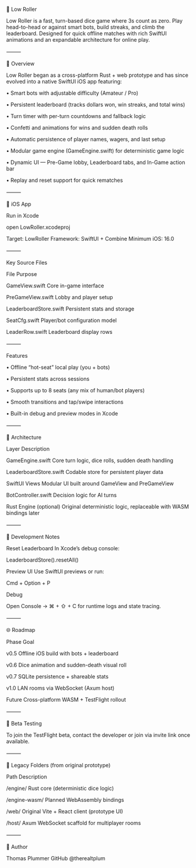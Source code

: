 🎲 Low Roller

Low Roller is a fast, turn-based dice game where 3s count as zero.
Play head-to-head or against smart bots, build streaks, and climb the leaderboard.
Designed for quick offline matches with rich SwiftUI animations and an expandable architecture for online play.

⸻

🧩 Overview

Low Roller began as a cross-platform Rust + web prototype and has since evolved into a native SwiftUI iOS app featuring:
	
  • Smart bots with adjustable difficulty (Amateur / Pro)
	
  •	Persistent leaderboard (tracks dollars won, win streaks, and total wins)
	
  •	Turn timer with per-turn countdowns and fallback logic
	
  •	Confetti and animations for wins and sudden death rolls
	
  •	Automatic persistence of player names, wagers, and last setup
	
  •	Modular game engine (GameEngine.swift) for deterministic game logic
	
  •	Dynamic UI — Pre-Game lobby, Leaderboard tabs, and In-Game action bar
	
  •	Replay and reset support for quick rematches

⸻

📱 iOS App

Run in Xcode

open LowRoller.xcodeproj

Target: LowRoller
Framework: SwiftUI + Combine
Minimum iOS: 16.0

⸻

Key Source Files


File	Purpose

GameView.swift	Core in-game interface

PreGameView.swift	Lobby and player setup

LeaderboardStore.swift	Persistent stats and storage

SeatCfg.swift	Player/bot configuration model

LeaderRow.swift	Leaderboard display rows

⸻

Features
	
  •	Offline “hot-seat” local play (you + bots)
	
  •	Persistent stats across sessions
	
  •	Supports up to 8 seats (any mix of human/bot players)
	
  •	Smooth transitions and tap/swipe interactions
	
  •	Built-in debug and preview modes in Xcode

⸻

🧠 Architecture

Layer	Description

GameEngine.swift	Core turn logic, dice rolls, sudden death handling

LeaderboardStore.swift	Codable store for persistent player data

SwiftUI Views	Modular UI built around GameView and PreGameView

BotController.swift	Decision logic for AI turns

Rust Engine (optional)	Original deterministic logic, replaceable with WASM bindings later


⸻

🧰 Development Notes

Reset Leaderboard
In Xcode’s debug console:

LeaderboardStore().resetAll()

Preview UI
Use SwiftUI previews or run:

Cmd + Option + P

Debug

Open Console → ⌘ + ⇧ + C for runtime logs and state tracing.

⸻

🌐 Roadmap

Phase	Goal

v0.5	Offline iOS build with bots + leaderboard

v0.6	Dice animation and sudden-death visual roll

v0.7	SQLite persistence + shareable stats

v1.0	LAN rooms via WebSocket (Axum host)

Future	Cross-platform WASM + TestFlight rollout


⸻

🧪 Beta Testing

To join the TestFlight beta, contact the developer or join via invite link once available.

⸻

📂 Legacy Folders (from original prototype)

Path	Description

/engine/	Rust core (deterministic dice logic)

/engine-wasm/	Planned WebAssembly bindings

/web/	Original Vite + React client (prototype UI)

/host/	Axum WebSocket scaffold for multiplayer rooms


⸻

👤 Author

Thomas Plummer
GitHub @therealtplum
